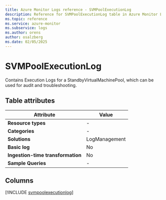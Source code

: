 ```yaml
---
title: Azure Monitor Logs reference - SVMPoolExecutionLog
description: Reference for SVMPoolExecutionLog table in Azure Monitor Logs.
ms.topic: reference
ms.service: azure-monitor
ms.subservice: logs
ms.author: orens
author: osalzberg
ms.date: 02/05/2025
---
```


# SVMPoolExecutionLog

Contains Execution Logs for a StandbyVirtualMachinePool, which can be used for audit and troubleshooting.


## Table attributes

|Attribute|Value|
|---|---|
|**Resource types**|-|
|**Categories**|-|
|**Solutions**| LogManagement|
|**Basic log**|No|
|**Ingestion-time transformation**|No|
|**Sample Queries**|-|



## Columns
  
[!INCLUDE [svmpoolexecutionlog](~/reusable-content/ce-skilling/azure/includes/azure-monitor/reference/tables/svmpoolexecutionlog-include.md)]
